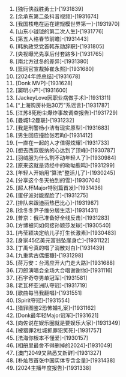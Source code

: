 
1. [独行侠战胜勇士]-[1931839]
1. [余承东第二条抖音视频]-[1931674]
1. [我国核电在运在建规模世界第一]-[1931970]
1. [山东小钺钺的第二次人生]-[1931776]
1. [第五人格春节前瞻]-[1931443]
1. [韩执政党党首韩东勋辞职]-[1931805]
1. [央视曝光先享后付套路多]-[1931765]
1. [南北方过冬的差异]-[1931380]
1. [篮网官宣裁掉崔永熙]-[1931680]
1. [2024年终总结]-[1931678]
1. [Donk MVP]-[1931628]
1. [窦明小产]-[1931600]
1. [JackeyLove因职业病做手术]-[1931311]
1. [“上海购房补贴30万”系谣言]-[1931787]
1. [江苏8死粉尘爆炸事故调查报告]-[1931729]
1. [曼城1:2曼联]-[1931232]
1. [我是刑警杨小洁有现实原型]-[1931683]
1. [男生回应撞脸张若昀]-[1931412]
1. [一直在一起的人才值得炫耀]-[1931733]
1. [想去西双版纳的心达到了顶峰]-[1930787]
1. [羽绒服为什么割不动年轻人了]-[1930984]
1. [原来这就是诗经中的呦呦鹿鸣]-[1931299]
1. [年轻人开始用“算法”整活儿了]-[1930245]
1. [分享这个冬天拍到的雪]-[1930704]
1. [超人杯Major特别篇首发]-[1931436]
1. [蛋仔派对能捏脸了]-[1931275]
1. [排队来跟迪丽热巴比心]-[1931987]
1. [徐冬冬尹子维分居生活]-[1931431]
1. [普京：俄已准备好全线反击]-[1931283]
1. [方博被问如何接孙颖莎发球]-[1930540]
1. [冉莹颖决定给儿子打生长激素]-[1930483]
1. [身家45亿美元富翁坠崖身亡]-[1931122]
1. [丁禹兮真的唱了消散对白]-[1931439]
1. [九重紫古偶细糠]-[1931298]
1. [蒋万安：台湾应开大门走大路]-[1931688]
1. [刀郎演唱会全场大合唱谢谢你]-[1931116]
1. [石宇奇夺男单冠军]-[1931581]
1. [老瓦杯亚洲队夺冠]-[1931719]
1. [歌曲每当我翻唱]-[1931551]
1. [Spirit夺冠]-[1931554]
1. [猎罪图鉴2恐怖婚礼案]-[1931162]
1. [Donk最年轻Major冠军]-[1931621]
1. [向佐说在娱乐圈就是要娱乐大家]-[1931349]
1. [被猎罪2杜城抓罪犯笑死]-[1931757]
1. [法海你根本不懂爱]-[1930157]
1. [相册里最舍不得删掉的2024]-[1931049]
1. [澳门2049又熟悉又新鲜]-[1931327]
1. [朴灿烈首张中国实体专含金量]-[1931438]
1. [2024主播年度报告]-[1931338]